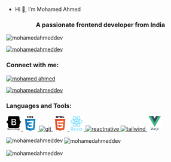 




- Hi 👋, I’m Mohamed Ahmed



<h3 align="center">A passionate frontend developer from India</h3>

<p align="left"> <img src="https://komarev.com/ghpvc/?username=mohamedahmeddev&label=Profile%20views&color=0e75b6&style=flat" alt="mohamedahmeddev" /> </p>

<p align="left"> <a href="https://github.com/ryo-ma/github-profile-trophy"><img src="https://github-profile-trophy.vercel.app/?username=mohamedahmeddev" alt="mohamedahmeddev" /></a> </p>

<h3 align="left">Connect with me:</h3>
<p align="left">
<a href="https://linkedin.com/in/mohamed ahmed" target="blank"><img align="center" src="https://raw.githubusercontent.com/rahuldkjain/github-profile-readme-generator/master/src/images/icons/Social/linked-in-alt.svg" alt="mohamed ahmed" height="30" width="40" /></a>
</p>
<p align="left"> <a href="https://github.com/ryo-ma/github-profile-trophy"><img src="https://github-profile-trophy.vercel.app/?username=mohamedahmeddev" alt="mohamedahmeddev" /></a> </p>

<h3 align="left">Languages and Tools:</h3>
<p align="left"> <a href="https://getbootstrap.com" target="_blank" rel="noreferrer"> <img src="https://raw.githubusercontent.com/devicons/devicon/master/icons/bootstrap/bootstrap-plain-wordmark.svg" alt="bootstrap" width="40" height="40"/> </a> <a href="https://www.w3schools.com/css/" target="_blank" rel="noreferrer"> <img src="https://raw.githubusercontent.com/devicons/devicon/master/icons/css3/css3-original-wordmark.svg" alt="css3" width="40" height="40"/> </a> <a href="https://git-scm.com/" target="_blank" rel="noreferrer"> <img src="https://www.vectorlogo.zone/logos/git-scm/git-scm-icon.svg" alt="git" width="40" height="40"/> </a> <a href="https://www.w3.org/html/" target="_blank" rel="noreferrer"> <img src="https://raw.githubusercontent.com/devicons/devicon/master/icons/html5/html5-original-wordmark.svg" alt="html5" width="40" height="40"/> </a> <a href="https://reactjs.org/" target="_blank" rel="noreferrer"> <img src="https://raw.githubusercontent.com/devicons/devicon/master/icons/react/react-original-wordmark.svg" alt="react" width="40" height="40"/> </a> <a href="https://reactnative.dev/" target="_blank" rel="noreferrer"> <img src="https://reactnative.dev/img/header_logo.svg" alt="reactnative" width="40" height="40"/> </a> <a href="https://tailwindcss.com/" target="_blank" rel="noreferrer"> <img src="https://www.vectorlogo.zone/logos/tailwindcss/tailwindcss-icon.svg" alt="tailwind" width="40" height="40"/> </a> <a href="https://vuejs.org/" target="_blank" rel="noreferrer"> <img src="https://raw.githubusercontent.com/devicons/devicon/master/icons/vuejs/vuejs-original-wordmark.svg" alt="vuejs" width="40" height="40"/> </a> </p>

<p><img align="left" src="https://github-readme-stats.vercel.app/api/top-langs?username=mohamedahmeddev&show_icons=true&locale=en&layout=compact" alt="mohamedahmeddev" /></p>

<p>&nbsp;<img align="center" src="https://github-readme-stats.vercel.app/api?username=mohamedahmeddev&show_icons=true&locale=en" alt="mohamedahmeddev" /></p>

<p><img align="center" src="https://github-readme-streak-stats.herokuapp.com/?user=mohamedahmeddev&" alt="mohamedahmeddev" /></p>

  
